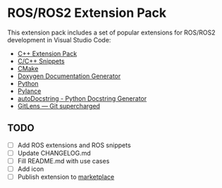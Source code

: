 # ROS/ROS2 Extension Pack

This extension pack includes a set of popular extensions for ROS/ROS2 development in Visual Studio Code:  
* [C++ Extension Pack](https://marketplace.visualstudio.com/items?itemName=ms-vscode.cpptools-extension-pack)
* [C/C++ Snippets](https://marketplace.visualstudio.com/items?itemName=hars.CppSnippets)
* [CMake](https://marketplace.visualstudio.com/items?itemName=twxs.cmake)
* [Doxygen Documentation Generator](https://marketplace.visualstudio.com/items?itemName=cschlosser.doxdocgen)
* [Python](https://marketplace.visualstudio.com/items?itemName=ms-python.python)
* [Pylance](https://marketplace.visualstudio.com/items?itemName=ms-python.vscode-pylance)
* [autoDocstring - Python Docstring Generator](https://marketplace.visualstudio.com/items?itemName=njpwerner.autodocstring)
* [GitLens — Git supercharged](https://marketplace.visualstudio.com/items?itemName=eamodio.gitlens)


## TODO
- [ ] Add ROS extensions and ROS snippets
- [ ] Update CHANGELOG.md
- [ ] Fill README.md with use cases
- [ ] Add icon
- [ ] Publish extension to [marketplace](https://marketplace.visualstudio.com/vscode)
